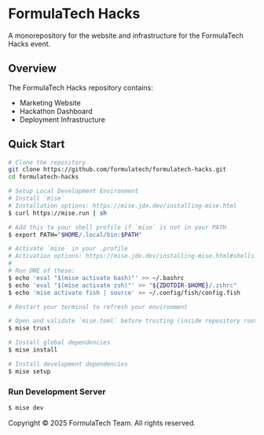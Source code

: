 # FormulaTech Hacks

A monorepository for the website and infrastructure for the FormulaTech Hacks event.

## Overview

The FormulaTech Hacks repository contains:

- Marketing Website
- Hackathon Dashboard
- Deployment Infrastructure

## Quick Start

```bash
# Clone the repository
git clone https://github.com/formulatech/formulatech-hacks.git
cd formulatech-hacks

# Setup Local Development Environment
# Install `mise`
# Installation options: https://mise.jdx.dev/installing-mise.html
$ curl https://mise.run | sh

# Add this to your shell profile if `mise` is not in your PATH
$ export PATH="$HOME/.local/bin:$PATH"

# Activate `mise` in your .profile
# Activation options: https://mise.jdx.dev/installing-mise.html#shells
#
# Run ONE of these:
$ echo 'eval "$(mise activate bash)"' >> ~/.bashrc
$ echo 'eval "$(mise activate zsh)"' >> "${ZDOTDIR-$HOME}/.zshrc"
$ echo 'mise activate fish | source' >> ~/.config/fish/config.fish

# Restart your terminal to refresh your environment

# Open and validate `mise.toml` before trusting (inside repository root)
$ mise trust

# Install global dependencies
$ mise install

# Install development dependencies
$ mise setup
```

### Run Development Server
```bash
$ mise dev
```

Copyright © 2025 FormulaTech Team. All rights reserved.
